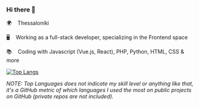 ### Hi there 👋

🌍 &nbsp;&nbsp; Thessaloniki      

🖥️ &nbsp;&nbsp; Working as a full-stack developer, specializing in the Frontend space    

📚 &nbsp;&nbsp; Coding with Javascript (Vue.js, React), PHP, Python, HTML, CSS & more    

[![Top Langs](https://github-readme-stats.vercel.app/api/top-langs/?username=siderisng&count_private=true&include_all_commits=true&show_icons=true&theme=bear&layout=compact&langs_count=7)](https://github.com/anuraghazra/github-readme-stats)

_NOTE: Top Languages does not indicate my skill level or anything like that, it's a GitHub metric of which languages I used the most on public projects on GitHub (private repos are not included)._

